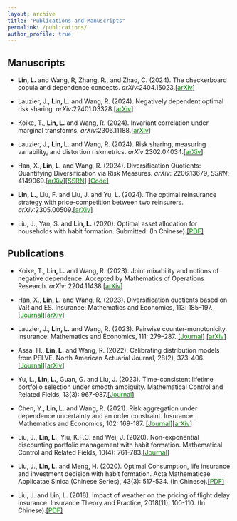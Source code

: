 ```yaml
---
layout: archive
title: "Publications and Manuscripts"
permalink: /publications/
author_profile: true
---
```


## Manuscripts

- **Lin, L.** and  Wang, R,  Zhang, R., and  Zhao, C. (2024). The checkerboard copula and dependence concepts. *arXiv*:2404.15023.[[<span style="color:green">arXiv</span>]](https://arxiv.org/abs/2404.15023)

- Lauzier, J., **Lin, L.** and  Wang, R. (2024). Negatively dependent optimal risk sharing. *arXiv*:22401.03328.[[<span style="color:green">arXiv</span>]](https://arxiv.org/abs/2401.03328)

- Koike, T., **Lin, L.** and  Wang, R. (2024). Invariant correlation under marginal transforms. *arXiv*:2306.11188.[[<span style="color:green">arXiv</span>]](https://arxiv.org/abs/2306.11188)

- Lauzier, J., **Lin, L.** and  Wang, R. (2024). Risk sharing, measuring variability, and distortion riskmetrics.  *arXiv*:2302.04034.[[<span style="color:green">arXiv</span>]](https://arxiv.org/abs/2302.04034)


- Han, X.,  **Lin, L.**  and Wang, R. (2024). Diversification Quotients: Quantifying Diversification via Risk Measures. *arXiv*: 2206.13679,  *SSRN*: 4149069.[[<span style="color:green">arXiv</span>]](https://arxiv.org/abs/2206.13679)[[<span style="color:green">SSRN</span>]](https://ssrn.com/abstract=4149069) [[<span style="color:green">Code</span>]](https://github.com/Liyuan-Lin/DQ)





- **Lin, L.**, Liu, F. and Liu, J. and Yu, L. (2024). The optimal reinsurance strategy with price-competition between two reinsurers. *arXiv*:2305.00509.[[<span style="color:green">arXiv</span>]](https://arxiv.org/abs/2305.00509) 

- Liu, J., Yan, S. and **Lin, L.** (2020). Optimal asset allocation for households with habit formation. Submitted. (In Chinese).[[<span style="color:green">PDF</span>]](https://liyuan-lin.github.io/Liyuan/files/family.pdf) 



## Publications

- Koike, T., **Lin, L.** and Wang, R. (2023). Joint mixability and notions of negative dependence. Accepted by Mathematics of Operations Research. *arXiv*: 2204.11438.[[<span style="color:green">arXiv</span>]](https://arxiv.org/abs/2204.11438) 

- Han, X.,  **Lin, L.**  and Wang, R. (2023). Diversification quotients based on VaR and ES. Insurance: Mathematics and Economics, 113: 185–197. [[<span style="color:green">Journal</span>]](https://doi.org/10.1016/j.insmatheco.2023.08.006)[[<span style="color:green">arXiv</span>]](https://arxiv.org/abs/2301.03517)

- Lauzier, J., **Lin, L.** and  Wang, R. (2023). Pairwise counter-monotonicity. Insurance: Mathematics and Economics, 111: 279–287.
 [[<span style="color:green">Journal</span>]](https://doi.org/10.1016/j.insmatheco.2023.05.006) [[<span style="color:green">arXiv</span>]](https://arxiv.org/pdf/2302.11701.pdf)

- Assa, H., **Lin, L.** and Wang, R. (2022). Calibrating distribution models from PELVE. North American Actuarial Journal, 28(2), 373-406. [[<span style="color:green">Journal</span>]](https://doi.org/10.1080/10920277.2023.2211648)[[<span style="color:green">arXiv</span>]](https://arxiv.org/pdf/2204.08882.pdf)
  
- Yu, L., **Lin, L.**, Guan, G. and Liu, J. (2023). Time-consistent lifetime portfolio selection under smooth ambiguity. Mathematical Control and Related Fields, 13(3): 967-987.[[<span style="color:green">Journal</span>]](https://www.aimsciences.org/article/doi/10.3934/mcrf.2022023) 

- Chen, Y., **Lin, L.** and Wang, R. (2021). Risk aggregation under dependence uncertainty and an order constraint. Insurance: Mathematics and Economics, 102: 169-187. [[<span style="color:green">Journal</span>]](https://doi.org/10.1016/j.insmatheco.2021.10.006)[[<span style="color:green">arXiv</span>]](https://arxiv.org/pdf/2104.07718.pdf)

- Liu, J., **Lin, L.**, Yiu, K.F.C. and Wei, J. (2020). Non-exponential discounting portfolio management with habit formation. Mathematical Control and Related Fields, 10(4): 761-783.[[<span style="color:green">Journal</span>]](https://www.aimsciences.org/article/doi/10.3934/mcrf.2020019) 

- Liu, J., **Lin, L.** and Meng, H. (2020). Optimal Consumption, life insurance and investment decision with habit formation. Acta Mathematicae Applicatae Sinica (Chinese Series), 43(3): 517-534. (In Chinese).[[<span style="color:green">PDF</span>]](https://liyuan-lin.github.io/Liyuan/files/habit.pdf) 

- Liu, J. and **Lin, L.** (2018). Impact of weather on the pricing of flight delay insurance. Insurance Theory and Practice, 2018(11): 100-110. (In Chinese).[[<span style="color:green">PDF</span>]](https://liyuan-lin.github.io/Liyuan/files/impact.pdf) 

